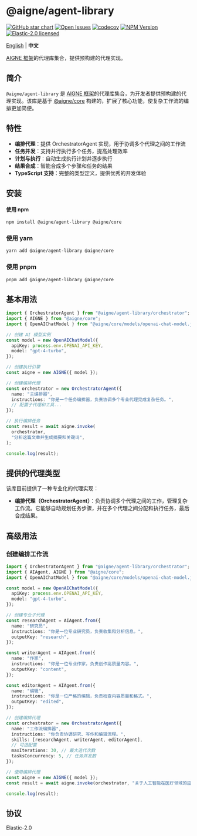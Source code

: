 # @aigne/agent-library

[![GitHub star chart](https://img.shields.io/github/stars/AIGNE-io/aigne-framework?style=flat-square)](https://star-history.com/#AIGNE-io/aigne-framework)
[![Open Issues](https://img.shields.io/github/issues-raw/AIGNE-io/aigne-framework?style=flat-square)](https://github.com/AIGNE-io/aigne-framework/issues)
[![codecov](https://codecov.io/gh/AIGNE-io/aigne-framework/graph/badge.svg?token=DO07834RQL)](https://codecov.io/gh/AIGNE-io/aigne-framework)
[![NPM Version](https://img.shields.io/npm/v/@aigne/agent-library)](https://www.npmjs.com/package/@aigne/agent-library)
[![Elastic-2.0 licensed](https://img.shields.io/npm/l/@aigne/agent-library)](https://github.com/AIGNE-io/aigne-framework/blob/main/LICENSE)

[English](README.md) | **中文**

[AIGNE 框架](https://github.com/AIGNE-io/aigne-framework)的代理库集合，提供预构建的代理实现。

## 简介

`@aigne/agent-library` 是 [AIGNE 框架](https://github.com/AIGNE-io/aigne-framework)的代理库集合，为开发者提供预构建的代理实现。该库是基于 [@aigne/core](https://github.com/AIGNE-io/aigne-framework/tree/main/packages/core) 构建的，扩展了核心功能，使复杂工作流的编排更加简便。

## 特性

* **编排代理**：提供 OrchestratorAgent 实现，用于协调多个代理之间的工作流
* **任务并发**：支持并行执行多个任务，提高处理效率
* **计划与执行**：自动生成执行计划并逐步执行
* **结果合成**：智能合成多个步骤和任务的结果
* **TypeScript 支持**：完整的类型定义，提供优秀的开发体验

## 安装

#### 使用 npm

```bash
npm install @aigne/agent-library @aigne/core
```

### 使用 yarn

```bash
yarn add @aigne/agent-library @aigne/core
```

### 使用 pnpm

```bash
pnpm add @aigne/agent-library @aigne/core
```

## 基本用法

```typescript
import { OrchestratorAgent } from "@aigne/agent-library/orchestrator";
import { AIGNE } from "@aigne/core";
import { OpenAIChatModel } from "@aigne/core/models/openai-chat-model.js";

// 创建 AI 模型实例
const model = new OpenAIChatModel({
  apiKey: process.env.OPENAI_API_KEY,
  model: "gpt-4-turbo",
});

// 创建执行引擎
const aigne = new AIGNE({ model });

// 创建编排代理
const orchestrator = new OrchestratorAgent({
  name: "主编排器",
  instructions: "你是一个任务编排器，负责协调多个专业代理完成复杂任务。",
  // 配置子代理和工具...
});

// 执行编排任务
const result = await aigne.invoke(
  orchestrator,
  "分析这篇文章并生成摘要和关键词",
);

console.log(result);
```

## 提供的代理类型

该库目前提供了一种专业化的代理实现：

* **编排代理（OrchestratorAgent）**：负责协调多个代理之间的工作，管理复杂工作流。它能够自动规划任务步骤，并在多个代理之间分配和执行任务，最后合成结果。

## 高级用法

### 创建编排工作流

```typescript
import { OrchestratorAgent } from "@aigne/agent-library/orchestrator";
import { AIAgent, AIGNE } from "@aigne/core";
import { OpenAIChatModel } from "@aigne/core/models/openai-chat-model.js";

const model = new OpenAIChatModel({
  apiKey: process.env.OPENAI_API_KEY,
  model: "gpt-4-turbo",
});

// 创建专业子代理
const researchAgent = AIAgent.from({
  name: "研究员",
  instructions: "你是一位专业研究员，负责收集和分析信息。",
  outputKey: "research",
});

const writerAgent = AIAgent.from({
  name: "作家",
  instructions: "你是一位专业作家，负责创作高质量内容。",
  outputKey: "content",
});

const editorAgent = AIAgent.from({
  name: "编辑",
  instructions: "你是一位严格的编辑，负责检查内容质量和格式。",
  outputKey: "edited",
});

// 创建编排代理
const orchestrator = new OrchestratorAgent({
  name: "工作流编排器",
  instructions: "你负责协调研究、写作和编辑流程。",
  skills: [researchAgent, writerAgent, editorAgent],
  // 可选配置
  maxIterations: 30, // 最大迭代次数
  tasksConcurrency: 5, // 任务并发数
});

// 使用编排代理
const aigne = new AIGNE({ model });
const result = await aigne.invoke(orchestrator, "关于人工智能在医疗领域的应用");

console.log(result);
```

## 协议

Elastic-2.0
